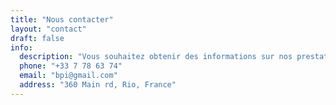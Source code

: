 ```yaml
---
title: "Nous contacter"
layout: "contact"
draft: false
info:
  description: "Vous souhaitez obtenir des informations sur nos prestations, des conseils en matière de rénovation ou un devis pour des travaux?"
  phone: "+33 7 78 63 74"
  email: "bpi@gmail.com"
  address: "360 Main rd, Rio, France"
---
```

